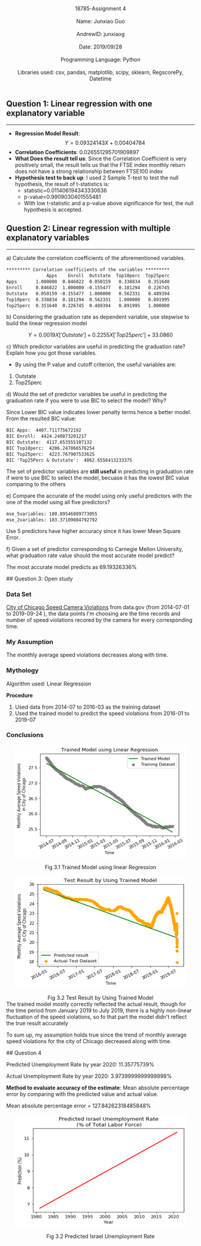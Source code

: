 </br></br></br></br></br></br></br></br>

<center>18785-Assignment 4</center></br>
<center>Name: Junxiao Guo</center></br>
<center>AndrewID: junxiaog</center></br>
<center>Date: 2019/09/28</center></br>
<center>Programming Language: Python</center></br>
<center>Libraries used: csv, pandas, matplotlib, scipy, sklearn, RegscorePy, Datetime</center></br>
<div style="page-break-after: always;"></div>

## Question 1: Linear regression with one explanatory variable
---

- **Regression Model Result**:  $$Y = 0.09324143X + 0.00404784$$
- **Correlation Coefficients**: 0.026551295701909897
- **What Does the result tell us**: Since the Correlation Coefficient is very positively small, the result tells us that the FTSE index monthly return does not have a strong relationship between FTSE100 index
- **Hypothesis test to back up**: I used 2 Sample T-test to test the null hypothesis, the result of t-statistics is:
  - statistic=0.011406194343330636
  - p-value=0.9909030401555481
  - With low t-statistic and a p-value above significance for test, the null hypothesis is accepted.


## Question 2: Linear regression with multiple explanatory variables

---

a) Calculate the correlation coefficients of the aforementioned variables.
```
********* Correlation coefficients of the variables *********
               Apps    Enroll  Outstate  Top10perc  Top25perc
Apps       1.000000  0.846822  0.050159   0.338834   0.351640
Enroll     0.846822  1.000000 -0.155477   0.181294   0.226745
Outstate   0.050159 -0.155477  1.000000   0.562331   0.489394
Top10perc  0.338834  0.181294  0.562331   1.000000   0.891995
Top25perc  0.351640  0.226745  0.489394   0.891995   1.000000
```

b) Considering the graduation rate as dependent variable, use stepwise to build the linear regression model

$$Y = 0.0019X['Outstate'] + 0.2255X['Top25perc'] + 33.0860$$

c) Which predictor variables are useful in predicting the graduation rate? Explain how you got those variables.

- By using the P value and cutoff criterion, the useful variables are:

1. Outstate
2. Top25perc

d) Would the set of predictor variables be useful in predicting the graduation rate if you were to use BIC to select the model? Why? 

Since Lower BIC value indicates lower penalty terms hence a better model. From the resulted BIC value:
```
BIC Apps:  4407.711775672192
BIC Enroll:  4424.240873201217
BIC Outstate:  4117.653555107132
BIC Top10perc:  4206.247866576254
BIC Top25perc:  4223.767907533625
BIC 'Top25Perc & Outstate':  4062.6556413233375
```

The set of predictor variables are **still useful** in predicting in graduation rate if were to use BIC to select the model, becuase it has the lowest BIC value comparing to the others

e) Compare the accurate of the model using only useful predictors with the one of the model using all five predictors? 
```
mse_5variables: 180.89546889773055
mse_2variables: 183.37109084792792
```
Use 5 predictors have higher accuracy since it has lower Mean Square Error.

f) Given a set of predictor corresponding to Carnegie Mellon University, what graduation rate value should the most accurate model predict? 

The most accurate model predicts as 69.19326336%


<div style="page-break-after: always;"></div>
## Question 3: Open study

### Data Set

[City of Chicago Speed Camera Violations](https://catalog.data.gov/dataset/speed-camera-violations-997eb) from data.gov (from 2014-07-01 to 2019-09-24 ), the data points I'm choosing are the time records and number of speed violations recored by the camera for every corresponding time.

### My Assumption

The monthly average speed violations decreases along with time.


### Mythology

Algorithm used: Linear Regression

**Procedure**
1. Used data from 2014-07 to 2016-03 as the training dataset
2. Used the trained model to predict the speed violations from 2016-01 to 2019-07

### Conclusions


<p align="center">
  <img width="460" height="300" src="../images/hw4_imgs/h4_q3p1.png">
</p>
<center>Fig 3.1 Trained Model using linear Regression</center>
<p align="center">
  <img width="460" height="300" src="../images/hw4_imgs/h4_q3p2.png">
</p>
<center>Fig 3.2 Test Result by Using Trained Model</center>
The trained model mostly correctly reflected the actual result, though for the time period from January 2019 to July 2019, there is a highly non-linear fluctuation of the speed violations, so fo that part the model didn't reflect the true result accurately

To sum up, my assumption holds true since the trend of monthly average speed violations for the city of Chicago decreased along with time.


<div style="page-break-after: always;"></div>
## Question 4

Predicted Unemployment Rate by year 2020: 11.35775739%

Actual Unemployment Rate by year 2020: 3.9739999999999998%

**Method to evaluate accuracy of the estimate**: Mean absolute percentage error by comparing with the predicted value and actual value.

Mean absolute percentage error  = 127.84262318485848%

<p align="center">
  <img width="460" height="300" src="../images/hw4_imgs/h4_q4p1.png">
</p>
<center>Fig 3.2 Predicted Israel Unemployment Rate</center>